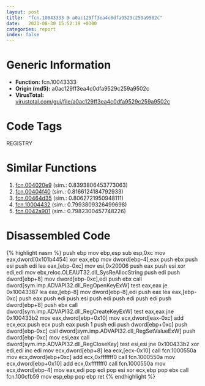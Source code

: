 ```yaml
---
layout: post
title:  "fcn.10043333 @ a0ac129ff3ea4c0dfa9529c259a9502c"
date:   2021-08-30 15:52:19 +0300
categories: report
index: false
---
```


# Generic Information
- **Function:** fcn.10043333
- **Origin (md5):** a0ac129ff3ea4c0dfa9529c259a9502c
- **VirusTotal:** [virustotal.com/gui/file/a0ac129ff3ea4c0dfa9529c259a9502c][virustotal_ref]

# Code Tags
<span class="tag" id="REGISTRY">REGISTRY</span>


# Similar Functions

1. [fcn.004020e9][similar_1_ref] (sim.: 0.8393806453773063)
2. [fcn.00404f40][similar_2_ref] (sim.: 0.8166124184792933)
3. [fcn.00464d35][similar_3_ref] (sim.: 0.8062721950948111)
4. [fcn.10004432][similar_4_ref] (sim.: 0.7993809326499698)
5. [fcn.0042a901][similar_5_ref] (sim.: 0.7982300457748226)


# Disassembled Code

{% highlight nasm %}
push ebp
mov ebp,esp
sub esp,0xc
mov eax,dword[0x101b4454]
xor eax,ebp
mov dword[ebp-4],eax
push ebx
push esi
push edi
lea eax,[ebp-0xc]
mov esi,0x20006
push eax
push esi
xor edi,edi
mov ebx,reloc.OLEAUT32.dll_SysReAllocString
push edi
push dword[ebp+8]
mov dword[ebp-0xc],edi
push ebx
call dword[sym.imp.ADVAPI32.dll_RegOpenKeyExW]
test eax,eax
je 0x10043387
lea eax,[ebp-8]
mov dword[ebp-8],edi
push eax
lea eax,[ebp-0xc]
push eax
push edi
push esi
push edi
push edi
push edi
push dword[ebp+8]
push ebx
call dword[sym.imp.ADVAPI32.dll_RegCreateKeyExW]
test eax,eax
jne 0x100433b2
mov eax,dword[ebp+0x10]
mov ecx,dword[eax-0xc]
add ecx,ecx
push ecx
push eax
push 1
push edi
push dword[ebp+0xc]
push dword[ebp-0xc]
call dword[sym.imp.ADVAPI32.dll_RegSetValueExW]
push dword[ebp-0xc]
mov esi,eax
call dword[sym.imp.ADVAPI32.dll_RegCloseKey]
test esi,esi
jne 0x100433b2
xor edi,edi
inc edi
mov ecx,dword[ebp+8]
lea ecx,[ecx-0x10]
call fcn.1000550a
mov ecx,dword[ebp+0xc]
add ecx,0xfffffff0
call fcn.1000550a
mov ecx,dword[ebp+0x10]
add ecx,0xfffffff0
call fcn.1000550a
mov ecx,dword[ebp-4]
mov eax,edi
pop edi
pop esi
xor ecx,ebp
pop ebx
call fcn.100cfb59
mov esp,ebp
pop ebp
ret
{% endhighlight %}


[similar_1_ref]: /report/fcn.004020e9@0aa2d73a5300dff2412388945614b507
[similar_2_ref]: /report/fcn.00404f40@418e0921f3a9bd4f5bc0dcc59623b5a1
[similar_3_ref]: /report/fcn.00464d35@d96761eb00d2d97e2b6f5ffffed0b46a
[similar_4_ref]: /report/fcn.10004432@a0ac129ff3ea4c0dfa9529c259a9502c
[similar_5_ref]: /report/fcn.0042a901@20a93604f17ee6f3c2aa7b1f7a497fcf
[virustotal_ref]: https://www.virustotal.com/gui/file/a0ac129ff3ea4c0dfa9529c259a9502c